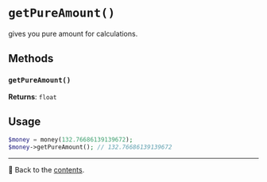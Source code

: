 # `getPureAmount()`
gives you pure amount for calculations.

## Methods

### `getPureAmount()`

**Returns**: `float`

## Usage

```php
$money = money(132.76686139139672);
$money->getPureAmount(); // 132.76686139139672
```

---

📌 Back to the [contents](/README.md#table-of-contents).
